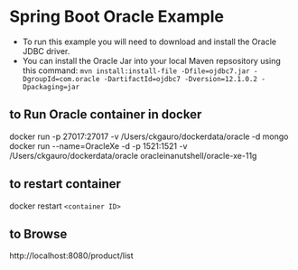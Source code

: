 # Spring Boot Oracle Example

* To run this example you will need to download and install the Oracle JDBC driver.
* You can install the Oracle Jar into your local Maven repsository using this command: `mvn install:install-file -Dfile=ojdbc7.jar -DgroupId=com.oracle -DartifactId=ojdbc7 -Dversion=12.1.0.2 -Dpackaging=jar`



## to Run Oracle container in docker
docker run -p 27017:27017 -v /Users/ckgauro/dockerdata/oracle  -d mongo
docker run --name=OracleXe -d -p 1521:1521 -v /Users/ckgauro/dockerdata/oracle oracleinanutshell/oracle-xe-11g

## to restart container
docker restart ```<container ID>```

## to Browse
http://localhost:8080/product/list

